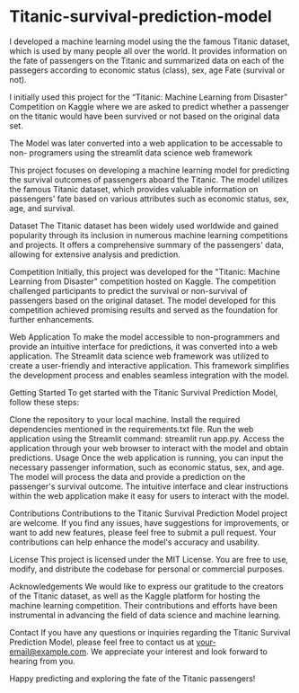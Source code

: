# Titanic-survival-prediction-model
I developed a machine learning model using the the famous Titanic dataset, which is used by many people all over the world. It provides information on the fate of passengers on the Titanic and summarized data on each of the passegers according to 
    economic status (class), 
    sex, 
    age 
    Fate (survival or not).

I initially used this project for the “Titanic: Machine Learning from Disaster” Competition on Kaggle where we are asked to predict whether a passenger on the titanic would have been survived or not based on the original data set.

The Model was later converted into a web application to be accessable to non- programers using the streamlit data science web framework

This project focuses on developing a machine learning model for predicting the survival outcomes of passengers aboard the Titanic. The model utilizes the famous Titanic dataset, which provides valuable information on passengers' fate based on various attributes such as economic status, sex, age, and survival.

Dataset
The Titanic dataset has been widely used worldwide and gained popularity through its inclusion in numerous machine learning competitions and projects. It offers a comprehensive summary of the passengers' data, allowing for extensive analysis and prediction.

Competition
Initially, this project was developed for the "Titanic: Machine Learning from Disaster" competition hosted on Kaggle. The competition challenged participants to predict the survival or non-survival of passengers based on the original dataset. The model developed for this competition achieved promising results and served as the foundation for further enhancements.

Web Application
To make the model accessible to non-programmers and provide an intuitive interface for predictions, it was converted into a web application. The Streamlit data science web framework was utilized to create a user-friendly and interactive application. This framework simplifies the development process and enables seamless integration with the model.

Getting Started
To get started with the Titanic Survival Prediction Model, follow these steps:

Clone the repository to your local machine.
Install the required dependencies mentioned in the requirements.txt file.
Run the web application using the Streamlit command: streamlit run app.py.
Access the application through your web browser to interact with the model and obtain predictions.
Usage
Once the web application is running, you can input the necessary passenger information, such as economic status, sex, and age. The model will process the data and provide a prediction on the passenger's survival outcome. The intuitive interface and clear instructions within the web application make it easy for users to interact with the model.

Contributions
Contributions to the Titanic Survival Prediction Model project are welcome. If you find any issues, have suggestions for improvements, or want to add new features, please feel free to submit a pull request. Your contributions can help enhance the model's accuracy and usability.

License
This project is licensed under the MIT License. You are free to use, modify, and distribute the codebase for personal or commercial purposes.

Acknowledgements
We would like to express our gratitude to the creators of the Titanic dataset, as well as the Kaggle platform for hosting the machine learning competition. Their contributions and efforts have been instrumental in advancing the field of data science and machine learning.

Contact
If you have any questions or inquiries regarding the Titanic Survival Prediction Model, please feel free to contact us at your-email@example.com. We appreciate your interest and look forward to hearing from you.

Happy predicting and exploring the fate of the Titanic passengers!

